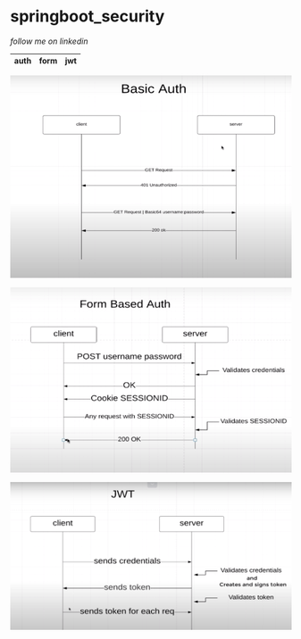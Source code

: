 # springboot_security
*follow me on linkedin*

auth | form | jwt
-----|------|----

![](images/basic_Auth.PNG)

![](images/form_based_Auth.PNG)

![](images/jwt.PNG)

